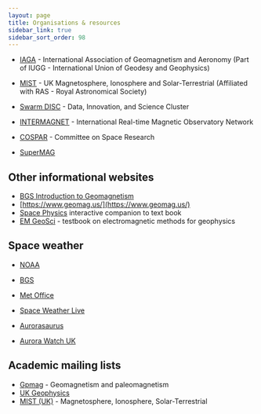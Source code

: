 ```yaml
---
layout: page
title: Organisations & resources
sidebar_link: true
sidebar_sort_order: 98
---
```


- [IAGA](http://www.iaga-aiga.org/) - International Association of Geomagnetism and Aeronomy
  (Part of IUGG - International Union of Geodesy and Geophysics)
- [MIST](http://www.mist.ac.uk) - UK Magnetosphere, Ionosphere and Solar-Terrestrial
  (Affiliated with RAS - Royal Astronomical Society)
- [Swarm DISC](https://earth.esa.int/web/guest/missions/esa-eo-missions/swarm/disc) - Data, Innovation, and Science Cluster
- [INTERMAGNET](https://www.intermagnet.org/) - International Real-time Magnetic Observatory Network
- [COSPAR](https://cosparhq.cnes.fr/) - Committee on Space Research

- [SuperMAG](http://supermag.jhuapl.edu/)


## Other informational websites

- [BGS Introduction to Geomagnetism](http://www.geomag.bgs.ac.uk/education/earthmag.html)
- [https://www.geomag.us/](https://www.geomag.us/)
- [Space Physics](http://spacephysics.ucla.edu/index.html) interactive companion to text book
- [EM GeoSci](https://em.geosci.xyz) - testbook on electromagnetic methods for geophysics


## Space weather

- [NOAA](https://www.swpc.noaa.gov/)
- [BGS](http://geomag.bgs.ac.uk/data_service/space_weather/Global_activity_now.html)
- [Met Office](https://www.metoffice.gov.uk/weather/specialist-forecasts/space-weather)

- [Space Weather Live](https://www.spaceweatherlive.com/)
- [Aurorasaurus](http://www.aurorasaurus.org/)
- [Aurora Watch UK](https://aurorawatch.lancs.ac.uk/)

## Academic mailing lists

- [Gpmag](https://lists.ucsd.edu/mailman/listinfo/gpmag-l) - Geomagnetism and paleomagnetism
- [UK Geophysics](https://www.jiscmail.ac.uk/cgi-bin/webadmin?A0=GEOPHYSICS)
- [MIST (UK)](http://www.mist.ac.uk/community/mist-mailing-list) - Magnetosphere, Ionosphere, Solar-Terrestrial

